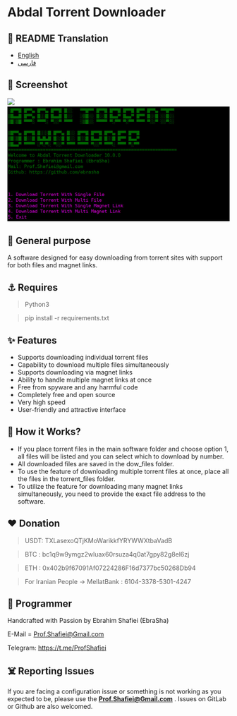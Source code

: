 # Abdal Torrent Downloader

## 🎤 README Translation
- [English](README.md)
- [فارسی](README.fa.md)

## 👀 Screenshot

![](screenshot.jpg)
![](https://github.com/ebrasha/abdal-torrent-downloader/blob/main/screenshot/2024-04-27_18-59-22.jpg)


 ## 💎 General purpose
A software designed for easy downloading from torrent sites with support for both files and magnet links.

## ⚓ Requires
>Python3

> pip install -r  requirements.txt
 

## ✨ Features

- Supports downloading individual torrent files
- Capability to download multiple files simultaneously
-  Supports downloading via magnet links
- Ability to handle multiple magnet links at once
- Free from spyware and any harmful code
- Completely free and open source
- Very high speed
- User-friendly and attractive interface

## 📝️ How it Works?
- If you place torrent files in the main software folder and choose option 1, all files will be listed and you can select which to download by number.
- All downloaded files are saved in the dow_files folder.
- To use the feature of downloading multiple torrent files at once, place all the files in the torrent_files folder.
- To utilize the feature for downloading many magnet links simultaneously, you need to provide the exact file address to the software.


## ❤️ Donation

> USDT:      TXLasexoQTjKMoWarikkfYRYWWXtbaVadB

> BTC :   bc1q9w9ymgz2wluax60rsuza4q0at7gpy82g8el6zj

> ETH :   0x402b9f67091Af07224286F16d7377bc50268Db94

> For Iranian People -> MellatBank : 6104-3378-5301-4247

## 🤵 Programmer
Handcrafted with Passion by Ebrahim Shafiei (EbraSha)

E-Mail = Prof.Shafiei@Gmail.com

Telegram: https://t.me/ProfShafiei

## ☠️ Reporting Issues

If you are facing a configuration issue or something is not working as you expected to be, please use the **Prof.Shafiei@Gmail.com** . Issues on GitLab  or Github are also welcomed.


